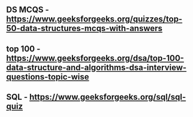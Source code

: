 ## DS MCQS - https://www.geeksforgeeks.org/quizzes/top-50-data-structures-mcqs-with-answers
## top 100 - https://www.geeksforgeeks.org/dsa/top-100-data-structure-and-algorithms-dsa-interview-questions-topic-wise
## SQL - https://www.geeksforgeeks.org/sql/sql-quiz
